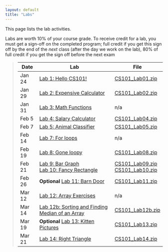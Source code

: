 ```yaml
---
layout: default
title: "Labs"
---
```


This page lists the lab activities.

Labs are worth 10% of your course grade.  To receive credit for a lab, you must get a sign-off on the completed program; full credit if you get this sign off by the end of the *next* class (after the day we work on the lab), 80% of full credit if you get the sign off before the next exam

> Date | Lab | File
> ---- | --- | ----
> Jan 24 | [Lab 1: Hello CS101!](lab01.html)         | [CS101\_Lab01.zip](CS101_Lab01.zip)
> Jan 29 | [Lab 2: Expensive Calculator](lab02.html) | [CS101\_Lab02.zip](CS101_Lab02.zip)
> Jan 31 | [Lab 3: Math Functions](lab03.html)       | n/a
> Feb 5  | [Lab 4: Salary Calculator](lab04.html)    | [CS101\_Lab04.zip](CS101_Lab04.zip)
> Feb 7  | [Lab 5: Animal Classifier](lab05.html)    | [CS101\_Lab05.zip](CS101_Lab05.zip)
> Feb 14 | [Lab 7: For loops](lab07.html)            | n/a
> Feb 19 | [Lab 8: Gone loopy](lab08.html)           | [CS101\_Lab08.zip](CS101_Lab08.zip)
> Feb 21 | [Lab 9: Bar Graph](lab09.html) <br /> [Lab 10: Fancy Rectangle](lab10.html) | [CS101\_Lab09.zip](CS101_Lab09.zip) <br /> [CS101\_Lab10.zip](CS101_Lab10.zip)
> Feb 26 | **Optional** [Lab 11: Barn Door](lab11.html) | [CS101\_Lab11.zip](CS101_Lab11.zip)
> Mar 12 | [Lab 12: Array Exercises](lab12.html) | n/a
> Mar 14 | [Lab 12b: Sorting and Finding Median of an Array](lab12b.html) | [CS101\_Lab12b.zip](CS101_Lab12b.zip)
> Mar 19 | **Optional** [Lab 13: Kitten Pictures](lab13.html) | [CS101\_Lab13.zip](CS101_Lab13.zip)
> Mar 21 | [Lab 14: Right Triangle](lab14.html) | [CS101\_Lab14.zip](CS101_Lab14.zip) 

<!--
> Oct 17 | [Lab 15: Simple Stats](lab15.html) | [CS101\_Lab15.zip](CS101_Lab15.zip)
> Oct 19 | [Lab 16: Function Design](lab16.html) | [CS101\_Lab16.zip](CS101_Lab16.zip)
> Oct 31 | [Lab 17: Grass Fire](lab17.html) | [CS101\_Lab17.zip](CS101_Lab17.zip)
> Nov 2  | [Lab 18: Fancy Output](lab18.html)<br>[Lab 19: Boing!](lab19.html) | [CS101\_Lab18.zip](CS101_Lab18.zip)<br>[CS101\_Lab19.zip](CS101_Lab19.zip)
> Nov 7  | [Lab 21: Boing! revisited](lab21.html) | [CS101\_Lab21.zip](CS101_Lab21.zip)
> Nov 9  | [Lab 23: Boing! with pointers](lab23.html) | [CS101\_Lab23.zip](CS101_Lab23.zip)
> Nov 14,16 | [Lab 24: Mini Golf](lab24.html) | [CS101\_Lab24.zip](CS101_Lab24.zip)
> Nov 28,30 | [Lab 25: Boing! particle simulation](lab25.html) | [CS101\_Lab25.zip](CS101_Lab25.zip)
-->

<!-- vim:set wrap: -->
<!-- vim:set linebreak: -->
<!-- vim:set nolist: -->
